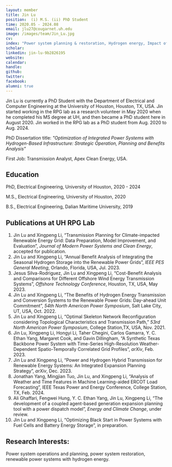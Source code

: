 ```yaml
---
layout: member
title: Jin Lu
position:  (i) M.S. (ii) PhD Student
time: 2020.05 - 2024.08
email: jlu27@cougarnet.uh.edu
image: /images/team/Jin_Lu.jpg
cv: 
index: "Power system planning & restoration, Hydrogen energy, Impact of climate change"
scholar: 
linkedin: jin-lu-9b2826195 
website: 
calendar: 
handle: 
github: 
twitter: 
facebook: 
alumni: true
---
```


Jin Lu is currently a PhD Student with the Department of Electrical and Computer Engineering at the University of Houston, Houston, TX, USA. Jin started working in the RPG lab as a research volunteer in May 2020 when he completed his MS degree at UH, and then became a PhD student here in August 2020. Jin worked in the RPG lab as a PhD student from Aug. 2020 to Aug. 2024.

PhD Dissertation title: *"Optimization of Integrated Power Systems with Hydrogen-Based Infrastructure: Strategic Operation, Planning and Benefits Analysis"*

First Job: Transmission Analyst, Apex Clean Energy, USA.

## Education

PhD, Electrical Engineering, University of Houston, 2020 - 2024

M.S., Electrical Engineering, University of Houston, 2020

B.S., Electrical Engineering, Dalian Maritime University, 2019


## Publications at UH RPG Lab 
1. Jin Lu and Xingpeng Li, “Transmission Planning for Climate-impacted Renewable Energy Grid: Data Preparation, Model Improvement, and Evaluation”, *Journal of Modern Power Systems and Clean Energy*, accepted for publication.
2. Jin Lu and Xingpeng Li, “Annual Benefit Analysis of Integrating the Seasonal Hydrogen Storage into the Renewable Power Grids”, *IEEE PES General Meeting*, Orlando, Florida, USA, Jul. 2023.
3. Jesus Silva-Rodriguez, Jin Lu and Xingpeng Li, “Cost-Benefit Analysis and Comparisons for Different Offshore Wind Energy Transmission Systems”, *Offshore Technology Conference*, Houston, TX, USA, May 2023.
4. Jin Lu and Xingpeng Li, “The Benefits of Hydrogen Energy Transmission and Conversion Systems to the Renewable Power Grids: Day-ahead Unit Commitment”, *54th North American Power Symposium*, Salt Lake City, UT, USA, Oct. 2022.
5. Jin Lu and Xingpeng Li, “Optimal Skeleton Network Reconfiguration considering Topological Characteristics and Transmission Path,” *53rd North American Power Symposium*, College Station,TX, USA, Nov. 2021.
6. Jin Lu, Xingpeng Li, Hongyi Li, Taher Chegini, Carlos Gamarra, Y. C. Ethan Yang, Margaret Cook, and Gavin Dillingham, “A Synthetic Texas Backbone Power System with Time-Series High-Resolution Weather-Dependent Spatio-Temporally Correlated Grid Profiles”, *arXiv*, Feb. 2023.
7. Jin Lu and Xingpeng Li, “Power and Hydrogen Hybrid Transmission for Renewable Energy Systems: An Integrated Expansion Planning Strategy”, *arXiv*, Dec. 2023.
8. Jonathan Yang, Mingjian Tuo, Jin Lu, and Xingpeng Li, “Analysis of Weather and Time Features in Machine Learning-aided ERCOT Load Forecasting”, IEEE Texas Power and Energy Conference, College Station, TX, Feb. 2024.
9. Ali Ghaffari, Fengwei Hung, Y. C. Ethan Yang, Jin Lu, Xingpeng Li, “The development of a coupled agent-based generation expansion planning tool with a power dispatch model”, *Energy and Climate Change*, under review.
10. Jin Lu and Xingpeng Li, “Optimizing Black Start in Power Systems with Fuel Cells and Battery Energy Storage”, in preparation.



## Research Interests:

Power system operations and planning, power system restoration, renewable power systems with hydrogen energy.